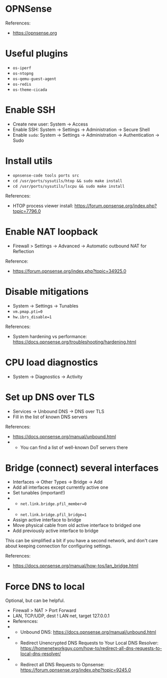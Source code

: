 
# OPNSense

References:
- https://opnsense.org

# Useful plugins

- `os-iperf`
- `os-ntopng`
- `os-qemu-guest-agent `
- `os-redis`
- `os-theme-cicada`

# Enable SSH

- Create new user: System -> Access
- Enable SSH: System -> Settings -> Administration -> Secure Shell
- Enable `sudo`: System -> Settings -> Administration -> Authentication -> Sudo

# Install utils

- `opnsense-code tools ports src`
- `cd /usr/ports/sysutils/htop && sudo make install`
- `cd /usr/ports/sysutils/lscpu && sudo make install`

References:
- HTOP process viewer install: https://forum.opnsense.org/index.php?topic=7796.0

# Enable NAT loopback

- Firewall > Settings -> Advanced -> Automatic outbound NAT for Reflection

Reference:
- https://forum.opnsense.org/index.php?topic=34925.0

# Disable mitigations

- System -> Settings -> Tunables
- `vm.pmap.pti=0`
- `hw.ibrs_disable=1`

References:
- System hardening vs performance: https://docs.opnsense.org/troubleshooting/hardening.html

# CPU load diagnostics

- System -> Diagnostics -> Activity

# Set up DNS over TLS

- Services -> Unbound DNS -> DNS over TLS
- Fill in the list of known DNS servers

References:
- https://docs.opnsense.org/manual/unbound.html
- - You can find a list of well-known DoT servers there

# Bridge (connect) several interfaces

- Interfaces -> Other Types -> Bridge -> Add
- Add all interfaces except currently active one
- Set tunables (important!)
- - `net.link.bridge.pfil_member=0`
- - `net.link.bridge.pfil_bridge=1`
- Assign active interface to bridge
- Move physical cable from old active interface to bridged one
- Add previously active interface to bridge

This can be simplified a bit if you have a second network,
and don't care about keeping connection for configuring settings.

References:
- https://docs.opnsense.org/manual/how-tos/lan_bridge.html

# Force DNS to local

Optional, but can be helpful.

- Firewall > NAT > Port Forward
- LAN, TCP/UDP, dest ! LAN net, target 127.0.0.1
- References:
- - Unbound DNS: https://docs.opnsense.org/manual/unbound.html
- - Redirect Unencrypted DNS Requests to Your Local DNS Resolver: https://homenetworkguy.com/how-to/redirect-all-dns-requests-to-local-dns-resolver/
- - Redirect all DNS Requests to Opnsense: https://forum.opnsense.org/index.php?topic=9245.0
